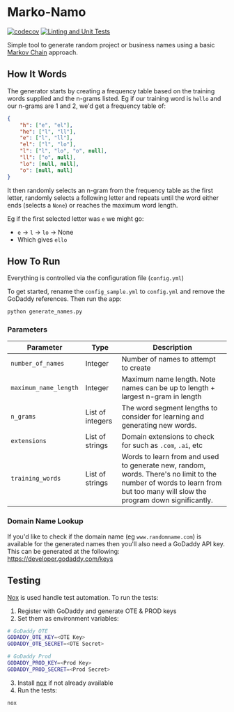 # Marko-Namo

[![codecov](https://codecov.io/gh/diabolical-ninja/RandomNameGenerator/branch/main/graph/badge.svg?token=Q4zU40ENrt)](https://codecov.io/gh/diabolical-ninja/RandomNameGenerator)
[![Linting and Unit Tests](https://github.com/diabolical-ninja/RandomNameGenerator/actions/workflows/hygiene_checks.yml/badge.svg)](https://github.com/diabolical-ninja/RandomNameGenerator/actions/workflows/hygiene_checks.yml)

Simple tool to generate random project or business names using a basic [Markov Chain](https://en.wikipedia.org/wiki/Markov_chain) approach.

## How It Words

The generator starts by creating a frequency table based on the training words supplied and the n-grams listed. Eg if our training word is `hello` and our n-grams are 1 and 2, we'd get a frequency table of:
```json
{
    "h": ["e", "el"],
    "he": ["l", "ll"],
    "e": ["l", "ll"],
    "el": ["l", "lo"],
    "l": ["l", "lo", "o", null],
    "ll": ["o", null],
    "lo": [null, null],
    "o": [null, null]
}
```

It then randomly selects an n-gram from the frequency table as the first letter, randomly selects a following letter and repeats until the word either ends (selects a `None`) or reaches the maximum word length.

Eg if the first selected letter was `e` we might go:
- `e` -> `l` -> `lo` -> None
- Which gives `ello`


## How To Run

Everything is controlled via the configuration file (`config.yml`)

To get started, rename the `config_sample.yml` to `config.yml` and remove the GoDaddy references. Then run the app:
```sh
python generate_names.py
```

### Parameters

| Parameter 	| Type 	| Description 	|
|---	|---	|---	|
| `number_of_names` 	| Integer 	| Number of names to attempt to create 	|
| `maximum_name_length` 	| Integer 	| Maximum name length. Note names can be up to length + largest n-gram in length 	|
| `n_grams` 	| List of integers 	| The word segment lengths to consider for learning and generating new words. 	|
| `extensions` 	| List of strings 	| Domain extensions to check for such as `.com`, `.ai`, etc 	|
| `training_words` 	| List of strings 	| Words to learn from and used to generate new, random, words.  There's no limit to the number of words to learn from but too many will slow the program down significantly. 	|


### Domain Name Lookup
If you'd like to check if the domain name (eg `www.randomname.com`) is available for the generated names then you'll also need a GoDaddy API key. This can be generated at the following: https://developer.godaddy.com/keys



## Testing

[Nox](https://nox.thea.codes/en/stable/) is used handle test automation. To run the tests:

1. Register with GoDaddy and generate OTE & PROD keys
2. Set them as environment variables:
```sh
# GoDaddy OTE
GODADDY_OTE_KEY=<OTE Key>
GODADDY_OTE_SECRET=<OTE Secret>

# GoDaddy Prod
GODADDY_PROD_KEY=<Prod Key>
GODADDY_PROD_SECRET=<Prod Secret>
```
3. Install [nox](https://nox.thea.codes/en/stable/) if not already available 
4. Run the tests:
```sh
nox
```